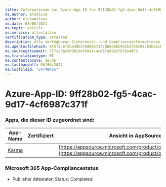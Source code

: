 ```yaml
---
title: Informationen zur Azure-App-ID für 9ff28b02-fg5-4cac-9d17-4cf6987c371f
ms.author: elmalova
author: elenamalova
ms.date: 08/05/2021
ms.topic: article
ms.service: attestation
certification_type: attested
description: Alle verfügbaren Sicherheits- und Complianceinformationen für 9ff28b02-fg5-4cac-9d17-4cf6987c371f.
ms.openlocfilehash: 4f5f5cbfdbe39b27686067377db8d881993b3f80c82303b6b103982748da6123
ms.sourcegitcommit: 717ca5bc90981def8914c4cd1fad992f67be4d5b
ms.translationtype: MT
ms.contentlocale: de-DE
ms.lasthandoff: 08/06/2021
ms.locfileid: "54749425"
---
```

# <a name="azure-app-id-9ff28b02-ccc5-4cac-9d17-4cf6987c371f"></a>Azure-App-ID: 9ff28b02-fg5-4cac-9d17-4cf6987c371f


### <a name="apps-associated-with-this-id"></a>Apps, die dieser ID zugeordnet sind:
| **App-Name** | **Zertifiziert** | **Ansicht in AppSource** |
|--------------|---------------|-----------------------|
| [Karma](https://docs.microsoft.com/microsoft-365-app-certification/forward/WA104381640) |  | [https://appsource.microsoft.com/product/office/WA104381640](https://appsource.microsoft.com/product/office/WA104381640) |

### <a name="microsoft-365-app-compliance-status"></a>Microsoft 365 App-Compliancestatus
- Publisher Attestaton Status: Completed
